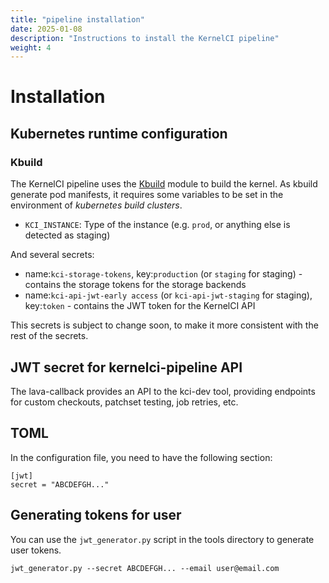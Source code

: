```yaml
---
title: "pipeline installation"
date: 2025-01-08
description: "Instructions to install the KernelCI pipeline"
weight: 4
---
```


# Installation

## Kubernetes runtime configuration

### Kbuild

The KernelCI pipeline uses the [Kbuild](https://github.com/kernelci/kernelci-core/blob/main/kernelci/kbuild.py) module to build the kernel. 
As kbuild generate pod manifests, it requires some variables to be set in the environment of *kubernetes build clusters*.

- `KCI_INSTANCE`: Type of the instance (e.g. `prod`, or anything else is detected as staging)

And several secrets:

- name:`kci-storage-tokens`, key:`production` (or `staging` for staging) - contains the storage tokens for the storage backends
- name:`kci-api-jwt-early access` (or `kci-api-jwt-staging` for staging), key:`token` - contains the JWT token for the KernelCI API

This secrets is subject to change soon, to make it more consistent with the rest of the secrets.

## JWT secret for kernelci-pipeline API

The lava-callback provides an API to the kci-dev tool, providing endpoints for custom checkouts, patchset testing, job retries, etc.

## TOML

In the configuration file, you need to have the following section:
```
[jwt]
secret = "ABCDEFGH..."
```

## Generating tokens for user

You can use the `jwt_generator.py` script in the tools directory to generate user tokens.

`jwt_generator.py --secret ABCDEFGH... --email user@email.com`
